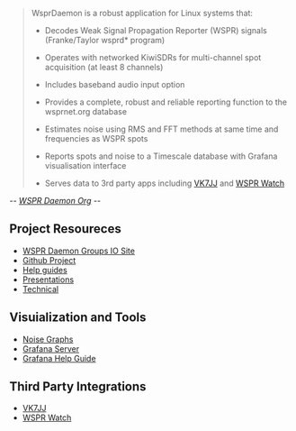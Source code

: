 >WsprDaemon is a robust application for Linux systems that:
>
>- Decodes Weak Signal Propagation Reporter (WSPR) signals (Franke/Taylor wsprd* program)
>
>- Operates with networked KiwiSDRs for multi-channel spot acquisition (at least 8 channels)
>
>- Includes baseband audio input option
>
>- Provides a complete, robust and reliable reporting function to the wsprnet.org database
>
>- Estimates noise using RMS and FFT methods at same time and frequencies as WSPR spots
>
>- Reports spots and noise to a Timescale database with Grafana visualisation interface
>
>- Serves data to 3rd party apps including [VK7JJ][] and [WSPR Watch][]

<cite>-- [WSPR Daemon Org][] --</cite>


## Project Resoureces

* [WSPR Daemon Groups IO Site][]
* [Github Project][]
* [Help guides][]
* [Presentations][]
* [Technical][]

## Visuialization and Tools

* [Noise Graphs][]
* [Grafana Server][]
* [Grafana Help Guide][]

## Third Party Integrations

* [VK7JJ][]
* [WSPR Watch][]


[WsprDaemon]: http://wsprdaemon.org/index.html
[WSPR Daemon Org]: http://wsprdaemon.org/
[WSPR Daemon Groups IO Site]: https://groups.io/g/wsprdaemon/topics
[Github Project]: https://github.com/rrobinett/wsprdaemon
[Help guides]: http://wsprdaemon.org/help.html
[Presentations]: http://wsprdaemon.org/presentations.html
[Technical]: http://wsprdaemon.org/technical.html
[VK7JJ]: http://wsprd.vk7jj.com/
[WSPR Watch]: https://apps.apple.com/us/app/wspr-watch/id532487317
[Noise Graphs]: http://wsprdaemon.org/graphs/index.html
[Grafana Server]: http://logs.wsprdaemon.org:3000/?orgId=2
[Grafana Help Guide]: http://wsprdaemon.org/ewExternalFiles/Setting_up_Timescale_Grafana_dashboards_V2-2.pdf